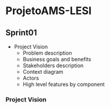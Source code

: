 # ProjetoAMS-LESI
## Sprint01
* Project Vision
  * Problem description
  * Business goals and benefits
  * Stakeholders description
  * Context diagram
  * Actors
  * High level features by component
### Project Vision
